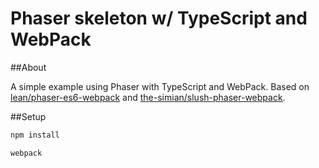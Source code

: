 # Phaser skeleton w/ TypeScript and WebPack

##About

A simple example using Phaser with TypeScript and WebPack. Based on [lean/phaser-es6-webpack](https://github.com/lean/phaser-es6-webpack) and [the-simian/slush-phaser-webpack](https://github.com/the-simian/slush-phaser-webpack).

##Setup

```sh
npm install

webpack
```


